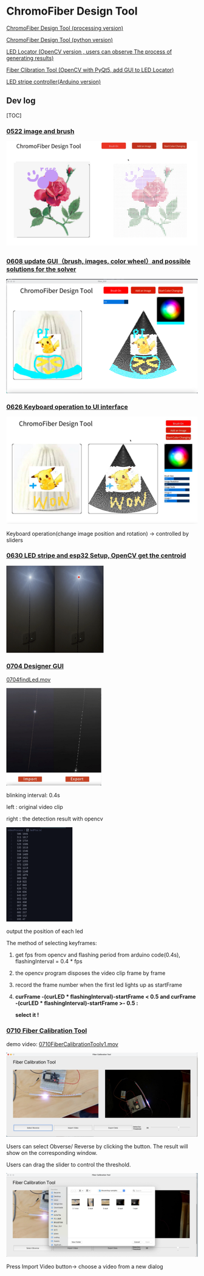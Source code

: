 # ChromoFiber Design Tool
[ChromoFiber Design Tool (processing version)](https://github.com/echo-xiao9/FiberGUI/tree/main/Fiber_GUI/fiber_GUI)

[ChromoFiber Design Tool (python version)](https://github.com/echo-xiao9/FiberGUI/tree/main/chromofiber-ui)

[LED Locator (OpenCV version , users can observe The process of generating results)](https://github.com/echo-xiao9/FiberGUI/tree/main/camera/videoProcess)

[Fiber Clibration Tool (OpenCV with PyQt5, add GUI to LED Locator)](https://github.com/echo-xiao9/FiberGUI/tree/main/camera/videoProcess/fiberCalibrationTool.py)

[LED stripe controller(Arduino version)](https://github.com/echo-xiao9/FiberGUI/blob/main/camera/testLed/testLed.ino)

## Dev log

[TOC]

###  [0522 image and brush](https://plausible-bard-9b1.notion.site/0522-demo-chomofiber-image-and-brush-1b8427c226a64868a4369fe13cd45b8a)

![image-20220522235355928](README.assets/image-20220522235355928.png)

### [0608 update GUI（brush, images, color wheel）and possible solutions for the solver](https://plausible-bard-9b1.notion.site/0608-update-GUI-brush-images-color-wheel-and-possible-solutions-for-the-solver-715ab7c91f354250b07e4760623ae1bb)

![image-20220608144900950](README.assets/image-20220608144900950.png)



### [0626 Keyboard operation to UI interface](https://www.notion.so/0626-Keyboard-operation-to-UI-interface-4d31e34366b24dd4b65a90a78796f767)

![image-20220630231339531](README.assets/image-20220630231339531.png)

Keyboard operation(change image position and rotation) → controlled by sliders

### [0630 LED stripe and esp32 Setup, OpenCV get the centroid](https://www.notion.so/0630-LED-stripe-and-esp32-Setup-OpenCv-get-centroid-d51e78c0fc77469698504de7a42d9d22)

<img src="README.assets/image-20220630231617886.png" alt="image-20220630231617886" style="zoom:25%;" />



### [0704 Designer GUI](https://www.notion.so/0704-Designer-GUI-74f6c075fbb3463ba10361dfada96e68)

[0704findLed.mov](https://s3-us-west-2.amazonaws.com/secure.notion-static.com/337f6e02-bfe8-467d-8774-a5383d44cf1c/0704findLed.mov)

<img src="README.assets/image-20220704134316641.png" alt="image-20220704134316641" style="zoom:25%;" />

blinking interval: 0.4s

left : original video clip

right : the detection result with opencv

<img src="README.assets/image-20220704134329683.png" alt="image-20220704134329683" style="zoom:25%;" />

output the position of each led

The method of selecting keyframes:

1. get fps from opencv and flashing period from arduino code(0.4s), flashingInterval = 0.4 * fps

2. the opencv program disposes the video clip frame by frame

3. record the frame number when the first led lights up as startFrame

4. **curFrame -(curLED \* flashingInterval)-startFrame < 0.5 and curFrame -(curLED \* flashingInterval)-startFrame >- 0.5 :**

   **select it !**



### [0710 Fiber Calibration Tool ](https://www.notion.so/0710-Fiber-Clibration-Tool-c5de2f8537d044d68c0f1f24af977c77)

demo video: [0710FiberCalibrationToolv1.mov](https://s3-us-west-2.amazonaws.com/secure.notion-static.com/d5a5fe84-4483-4c23-a6eb-ae1888797689/0710FiberCalibrationToolv1.mov)

![image-20220710233133061](README.assets/image-20220710233133061.png)

Users can select Obverse/ Reverse by clicking the button. The result will show on the corresponding window.

Users can drag the slider to control the threshold.

![image-20220710233159355](README.assets/image-20220710233159355.png)

Press Import Video button→ choose a video from a new dialog
